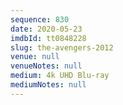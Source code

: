 ```yaml
---
sequence: 830
date: 2020-05-23
imdbId: tt0848228
slug: the-avengers-2012
venue: null
venueNotes: null
medium: 4k UHD Blu-ray
mediumNotes: null
---
```

